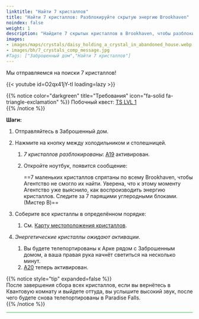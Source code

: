 ```yaml
---
linktitle: "Найти 7 кристаллов"
title: "Найти 7 кристаллов: Разблокируйте скрытую энергию Brookhaven"
noindex: false
weight: 1
description: "Найдите 7 скрытых кристаллов в Brookhaven, чтобы разблокировать мощную энергию и секреты. Следуйте этому подробному руководству с шагами и изображениями."
images: 
- images/maps/crystals/daisy_holding_a_crystal_in_abandoned_house.webp
- images/bh/7_crystals_comp_message.jpg
#Tags: ["Заброшенный дом","Найти 7 кристаллов"]
---
```


Мы отправляемся на поиски 7 кристаллов!

{{< youtube id=O2qx41jY-tI loading=lazy >}}

{{% notice color="darkgreen" title="Требования" icon="fa-solid fa-triangle-exclamation"  %}}
Побочный квест: [TS LVL 1](/lore/special_tools/ts_lvl1)  
{{% /notice %}}

**Шаги:**  

1. Отправляйтесь в Заброшенный дом.  
2. Нажмите на кнопку между холодильником и столешницей.  
   1. _7 кристаллов разблокированы_: [A19](/casebook/light_panel#a19) активирован.  
   2. Откройте ноутбук, появится сообщение:  

      ==7 маленьких кристаллов спрятаны по всему Brookhaven, чтобы Агентство не смогло их найти. Уверена, что к этому моменту Агентство уже выяснило, как воспроизводить энергию кристаллов. Следите за 7 парящими углеродными блоками. (Мистер B)==  

3. Соберите все кристаллы в определённом порядке:  
   1. См. [Карту местоположения кристаллов](map/crystals).  
4. _Энергетические кристаллы ожидают активации_.  
   1. Вы будете телепортированы к Арке рядом с Заброшенным домом, а ваша правая рука начнёт светиться на несколько минут.  
   2. [A20](/casebook/light_panel#a20) теперь активирован.

{{% notice style="tip" expanded=false %}}  
После завершения сбора всех кристаллов, если вы вернётесь в Квантовую комнату и выйдете оттуда, вы услышите высокий звук, после чего будете снова телепортированы в Paradise Falls.  
{{% /notice %}}

<hr style="background-color: #28b44c" size=8>
